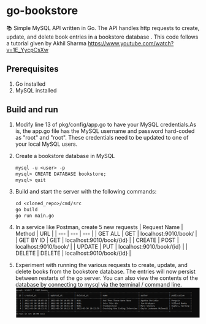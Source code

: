 # go-bookstore
:books: Simple MySQL API written in Go. The API handles http requests to create, update, and delete book entries in a bookstore database . This code follows a tutorial given by Akhil Sharma https://www.youtube.com/watch?v=1E_YycpCsXw

## Prerequisites
1. Go installed
2. MySQL installed

## Build and run
1. Modify line 13 of pkg/config/app.go to have your MySQL credentials.As is, the app.go file has the MySQL username and password hard-coded as "root" and "root". These credentials need to be updated to one of your local MySQL users.
2. Create a bookstore database in MySQL
    
    ```
    mysql -u <user> -p
    mysql> CREATE DATABASE bookstore;
    mysql> quit
    ```
    
3. Build and start the server with the following commands:

    ```
    cd <cloned_repo>/cmd/src
    go build
    go run main.go
    ```
    
4. In a service like Postman, create 5 new requests
    | Request Name | Method | URL |
    | --- | --- | --- |
    | GET ALL | GET | localhost:9010/book/ |
    | GET BY ID | GET | localhost:9010/book/{id} |
    | CREATE | POST | localhost:9010/book/ |
    | UPDATE | PUT | localhost:9010/book/{id} |
    | DELETE | DELETE | localhost:9010/book/{id} |
    
5. Experiment with running the various requests to create, update, and delete books from the bookstore database. The entries will now persist between restarts of the go server.
You can also view the contents of the database by connecting to mysql via the terminal / command line.
![example database](/example_mysql_books_db.PNG)
